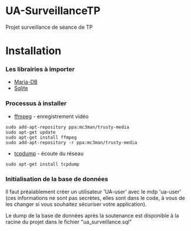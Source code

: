 # UA-SurveillanceTP
Projet surveillance de séance de TP

# Installation
### Les librairies à importer
* [Maria-DB](https://downloads.mariadb.com/Connectors/java/connector-java-2.2.0/mariadb-java-client-2.2.0.jar)
* [Sqlite](https://bitbucket.org/xerial/sqlite-jdbc/downloads/sqlite-jdbc-3.21.0.jar)

### Processus à installer
* [ffmpeg](apt://ffmpeg) - enregistrement vidéo
```
sudo add-apt-repository ppa:mc3man/trusty-media
sudo apt-get update
sudo apt-get install ffmpeg
sudo add-apt-repository -r ppa:mc3man/trusty-media
```
* [tcpdump](https://doc.ubuntu-fr.org/trafic) - écoute du réseau
```
sudo apt-get install tcpdump
```

### Initialisation de la base de données
Il faut préalablement créer un utilisateur 'UA-user' avec le mdp 'ua-user' (ces informations ne sont pas secrètes, elles sont dans le code, à vous de les changer si vous souhaitez sécuriser votre application).

Le dump de la base de données après la soutenance est disponible à la racine du projet dans le fichier "ua_surveillance.sql"
